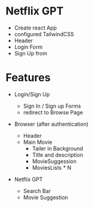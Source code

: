 # Netflix GPT

- Create react App
- configured TailwindCSS
- Header
- Login Form
- Sign Up from

# Features

- Login/Sign Up
  - Sign In / Sign up Forms
  - redirect to Browse Page
- Browser (after authentication)

  - Header
  - Main Movie
    - Tailer in Background
    - Title and description
    - MovieSuggession
    - MoviesLists \* N

- Netflix GPT
  - Search Bar
  - Movie Suggestion
